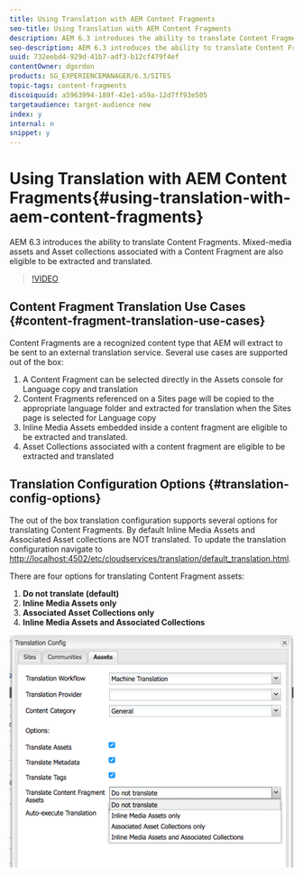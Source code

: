 ```yaml
---
title: Using Translation with AEM Content Fragments
seo-title: Using Translation with AEM Content Fragments
description: AEM 6.3 introduces the ability to translate Content Fragments. Mixed-media assets and Asset collections associated with a Content Fragment are also eligible to be extracted and translated.
seo-description: AEM 6.3 introduces the ability to translate Content Fragments. Mixed-media assets and Asset collections associated with a Content Fragment are also eligible to be extracted and translated.
uuid: 732eebd4-929d-41b7-adf3-b12cf479f4ef
contentOwner: dgordon
products: SG_EXPERIENCEMANAGER/6.3/SITES
topic-tags: content-fragments
discoiquuid: a5963994-189f-42e1-a59a-12d7ff93e505
targetaudience: target-audience new
index: y
internal: n
snippet: y
---
```


# Using Translation with AEM Content Fragments{#using-translation-with-aem-content-fragments}

AEM 6.3 introduces the ability to translate Content Fragments. Mixed-media assets and Asset collections associated with a Content Fragment are also eligible to be extracted and translated.

>[!VIDEO](https://video.tv.adobe.com/v/18131/?quality=9)

## Content Fragment Translation Use Cases {#content-fragment-translation-use-cases}

Content Fragments are a recognized content type that AEM will extract to be sent to an external translation service. Several use cases are supported out of the box:

1. A Content Fragment can be selected directly in the Assets console for Language copy and translation
2. Content Fragments referenced on a Sites page will be copied to the appropriate language folder and extracted for translation when the Sites page is selected for Language copy
3. Inline Media Assets embedded inside a content fragment are eligible to be extracted and translated.
4. Asset Collections associated with a content fragment are eligible to be extracted and translated

## Translation Configuration Options {#translation-config-options}

The out of the box translation configuration supports several options for translating Content Fragments. By default Inline Media Assets and Associated Asset collections are NOT translated. To update the translation configuration navigate to [http://localhost:4502/etc/cloudservices/translation/default_translation.html](http://localhost:4502/etc/cloudservices/translation/default_translation.html).

There are four options for translating Content Fragment assets:

1. **Do not translate (default)**
2. **Inline Media Assets only**
3. **Associated Asset Collections only**
4. **Inline Media Assets and Associated Collections**

![Translation Config](assets/classic-ui-dialog.png)

